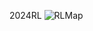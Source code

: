 2 0 2 4 R L 
 
 
![RLMap](https://github.com/user-attachments/assets/71348590-c0f7-4ec7-8dcd-90dc3e7fd652)

